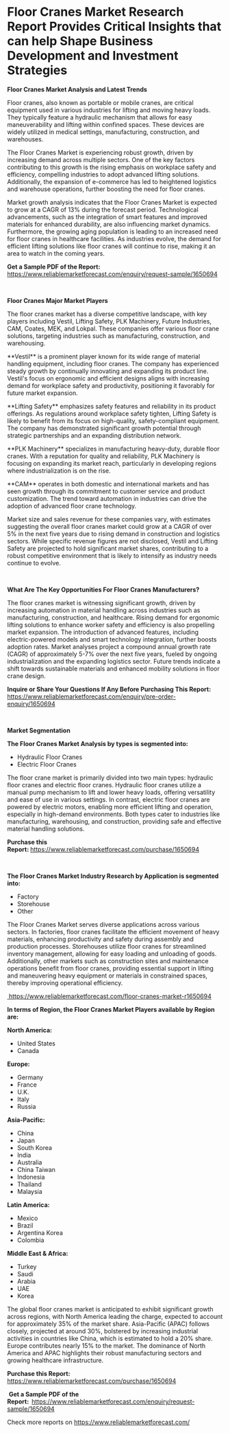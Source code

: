 <p><h1>Floor Cranes Market Research Report Provides Critical Insights that can help Shape Business Development and Investment Strategies</h1></p><p><strong>Floor Cranes Market Analysis and Latest Trends</strong></p>
<p><p>Floor cranes, also known as portable or mobile cranes, are critical equipment used in various industries for lifting and moving heavy loads. They typically feature a hydraulic mechanism that allows for easy maneuverability and lifting within confined spaces. These devices are widely utilized in medical settings, manufacturing, construction, and warehouses.</p><p>The Floor Cranes Market is experiencing robust growth, driven by increasing demand across multiple sectors. One of the key factors contributing to this growth is the rising emphasis on workplace safety and efficiency, compelling industries to adopt advanced lifting solutions. Additionally, the expansion of e-commerce has led to heightened logistics and warehouse operations, further boosting the need for floor cranes.</p><p>Market growth analysis indicates that the Floor Cranes Market is expected to grow at a CAGR of 13% during the forecast period. Technological advancements, such as the integration of smart features and improved materials for enhanced durability, are also influencing market dynamics. Furthermore, the growing aging population is leading to an increased need for floor cranes in healthcare facilities. As industries evolve, the demand for efficient lifting solutions like floor cranes will continue to rise, making it an area to watch in the coming years.</p></p>
<p><strong>Get a Sample PDF of the Report:&nbsp;</strong> <a href="https://www.reliablemarketforecast.com/enquiry/request-sample/1650694?utm_campaign=3029&utm_medium=2&utm_source=Github&utm_content=ia&utm_term=08042025&utm_id=floor-cranes">https://www.reliablemarketforecast.com/enquiry/request-sample/1650694</a></p>
<p>&nbsp;</p>
<p><strong>Floor Cranes Major Market Players</strong></p>
<p><p>The floor cranes market has a diverse competitive landscape, with key players including Vestil, Lifting Safety, PLK Machinery, Future Industries, CAM, Coates, MEK, and Lokpal. These companies offer various floor crane solutions, targeting industries such as manufacturing, construction, and warehousing.</p><p>**Vestil** is a prominent player known for its wide range of material handling equipment, including floor cranes. The company has experienced steady growth by continually innovating and expanding its product line. Vestil's focus on ergonomic and efficient designs aligns with increasing demand for workplace safety and productivity, positioning it favorably for future market expansion.</p><p>**Lifting Safety** emphasizes safety features and reliability in its product offerings. As regulations around workplace safety tighten, Lifting Safety is likely to benefit from its focus on high-quality, safety-compliant equipment. The company has demonstrated significant growth potential through strategic partnerships and an expanding distribution network.</p><p>**PLK Machinery** specializes in manufacturing heavy-duty, durable floor cranes. With a reputation for quality and reliability, PLK Machinery is focusing on expanding its market reach, particularly in developing regions where industrialization is on the rise. </p><p>**CAM** operates in both domestic and international markets and has seen growth through its commitment to customer service and product customization. The trend toward automation in industries can drive the adoption of advanced floor crane technology.</p><p>Market size and sales revenue for these companies vary, with estimates suggesting the overall floor cranes market could grow at a CAGR of over 5% in the next five years due to rising demand in construction and logistics sectors. While specific revenue figures are not disclosed, Vestil and Lifting Safety are projected to hold significant market shares, contributing to a robust competitive environment that is likely to intensify as industry needs continue to evolve.</p></p>
<p>&nbsp;</p>
<p><strong>What Are The Key Opportunities For Floor Cranes Manufacturers?</strong></p>
<p><p>The floor cranes market is witnessing significant growth, driven by increasing automation in material handling across industries such as manufacturing, construction, and healthcare. Rising demand for ergonomic lifting solutions to enhance worker safety and efficiency is also propelling market expansion. The introduction of advanced features, including electric-powered models and smart technology integration, further boosts adoption rates. Market analyses project a compound annual growth rate (CAGR) of approximately 5-7% over the next five years, fueled by ongoing industrialization and the expanding logistics sector. Future trends indicate a shift towards sustainable materials and enhanced mobility solutions in floor crane design.</p></p>
<p><strong>Inquire or Share Your Questions If Any Before Purchasing This Report:</strong> <a href="https://www.reliablemarketforecast.com/enquiry/pre-order-enquiry/1650694?utm_campaign=3029&utm_medium=2&utm_source=Github&utm_content=ia&utm_term=08042025&utm_id=floor-cranes">https://www.reliablemarketforecast.com/enquiry/pre-order-enquiry/1650694</a></p>
<p>&nbsp;</p>
<p><strong>Market Segmentation</strong></p>
<p><strong>The Floor Cranes Market Analysis by types is segmented into:</strong></p>
<p><ul><li>Hydraulic Floor Cranes</li><li>Electric Floor Cranes</li></ul></p>
<p><p>The floor crane market is primarily divided into two main types: hydraulic floor cranes and electric floor cranes. Hydraulic floor cranes utilize a manual pump mechanism to lift and lower heavy loads, offering versatility and ease of use in various settings. In contrast, electric floor cranes are powered by electric motors, enabling more efficient lifting and operation, especially in high-demand environments. Both types cater to industries like manufacturing, warehousing, and construction, providing safe and effective material handling solutions.</p></p>
<p><strong>Purchase this Report:&nbsp;</strong><a href="https://www.reliablemarketforecast.com/purchase/1650694?utm_campaign=3029&utm_medium=2&utm_source=Github&utm_content=ia&utm_term=08042025&utm_id=floor-cranes">https://www.reliablemarketforecast.com/purchase/1650694</a></p>
<p>&nbsp;</p>
<p><strong>The Floor Cranes Market Industry Research by Application is segmented into:</strong></p>
<p><ul><li>Factory</li><li>Storehouse</li><li>Other</li></ul></p>
<p><p>The Floor Cranes Market serves diverse applications across various sectors. In factories, floor cranes facilitate the efficient movement of heavy materials, enhancing productivity and safety during assembly and production processes. Storehouses utilize floor cranes for streamlined inventory management, allowing for easy loading and unloading of goods. Additionally, other markets such as construction sites and maintenance operations benefit from floor cranes, providing essential support in lifting and maneuvering heavy equipment or materials in constrained spaces, thereby improving operational efficiency.</p></p>
<p><a href="https://www.reliablemarketforecast.com/floor-cranes-market-r1650694?utm_campaign=3029&utm_medium=2&utm_source=Github&utm_content=ia&utm_term=08042025&utm_id=floor-cranes">&nbsp;https://www.reliablemarketforecast.com/floor-cranes-market-r1650694</a></p>
<p><strong>In terms of Region, the Floor Cranes Market Players available by Region are:</strong></p>
<p>
    <p> <strong> North America: </strong>
        <ul>
            <li>United States</li>
            <li>Canada</li>
        </ul>
        </p> 
    <p> <strong> Europe: </strong>
        <ul>
            <li>Germany</li>
            <li>France</li>
            <li>U.K.</li>
            <li>Italy</li>
            <li>Russia</li>
        </ul>
        </p> 
    <p> <strong> Asia-Pacific: </strong>
        <ul>
            <li>China</li>
            <li>Japan</li>
            <li>South Korea</li>
            <li>India</li>
            <li>Australia</li>
            <li>China Taiwan</li>
            <li>Indonesia</li>
            <li>Thailand</li>
            <li>Malaysia</li>
        </ul>
        </p> 
    <p> <strong> Latin America: </strong>
        <ul>
            <li>Mexico</li>
            <li>Brazil</li>
            <li>Argentina Korea</li>
            <li>Colombia</li>
        </ul>
        </p> 
    <p> <strong> Middle East & Africa: </strong>
        <ul>
            <li>Turkey</li>
            <li>Saudi</li>
            <li>Arabia</li>
            <li>UAE</li>
            <li>Korea</li>
        </ul>
    </p>
    </p>
<p><p>The global floor cranes market is anticipated to exhibit significant growth across regions, with North America leading the charge, expected to account for approximately 35% of the market share. Asia-Pacific (APAC) follows closely, projected at around 30%, bolstered by increasing industrial activities in countries like China, which is estimated to hold a 20% share. Europe contributes nearly 15% to the market. The dominance of North America and APAC highlights their robust manufacturing sectors and growing healthcare infrastructure.</p></p>
<p><strong>Purchase this Report: </strong><a href="https://www.reliablemarketforecast.com/purchase/1650694?utm_campaign=3029&utm_medium=2&utm_source=Github&utm_content=ia&utm_term=08042025&utm_id=floor-cranes">https://www.reliablemarketforecast.com/purchase/1650694</a></p>
<p>&nbsp;<strong>Get a Sample PDF of the Report:&nbsp;&nbsp;</strong><a href="https://www.reliablemarketforecast.com/enquiry/request-sample/1650694?utm_campaign=3029&utm_medium=2&utm_source=Github&utm_content=ia&utm_term=08042025&utm_id=floor-cranes">https://www.reliablemarketforecast.com/enquiry/request-sample/1650694</a></p>
<p><strong></strong></p>
<p>Check more reports on <a href="https://www.reliablemarketforecast.com/?utm_campaign=3029&utm_medium=2&utm_source=Github&utm_content=ia&utm_term=08042025&utm_id=floor-cranes">https://www.reliablemarketforecast.com/</a></p>
